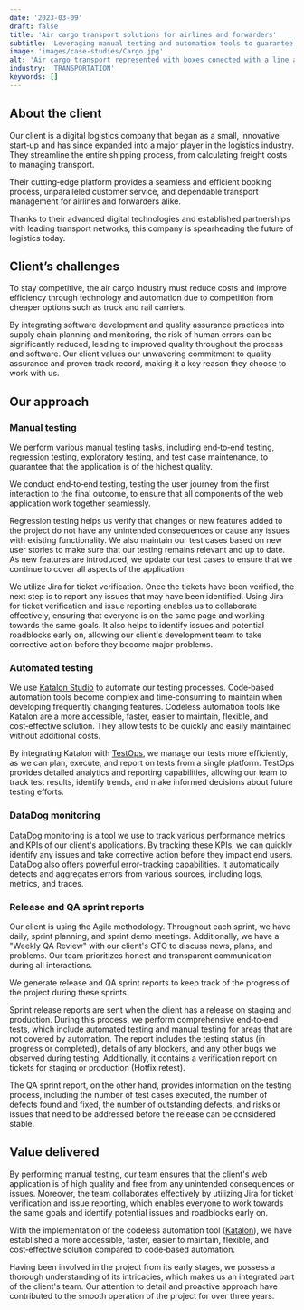 ```yaml
---
date: '2023-03-09'
draft: false
title: 'Air cargo transport solutions for airlines and forwarders'
subtitle: 'Leveraging manual testing and automation tools to guarantee high&#8209;quality application delivery'
image: 'images/case-studies/Cargo.jpg'
alt: 'Air cargo transport represented with boxes conected with a line and a toy plane.'
industry: 'TRANSPORTATION'
keywords: []
---
```


## About the client

Our client is a digital logistics company that began as a small, innovative start&#8209;up and has since expanded into a major player in the logistics industry. They streamline the entire shipping process, from calculating freight costs to managing transport.

Their cutting&#8209;edge platform provides a seamless and efficient booking process, unparalleled customer service, and dependable transport management for airlines and forwarders alike.

Thanks to their advanced digital technologies and established partnerships with leading transport networks, this company is spearheading the future of logistics today.

## Client’s challenges

To stay competitive, the air cargo industry must reduce costs and improve efficiency through technology and automation due to competition from cheaper options such as truck and rail carriers.

By integrating software development and quality assurance practices into supply chain planning and monitoring, the risk of human errors can be significantly reduced, leading to improved quality throughout the process and software. Our client values our unwavering commitment to quality assurance and proven track record, making it a key reason they choose to work with us.

## Our approach

### Manual testing

We perform various manual testing tasks, including end&#8209;to&#8209;end testing, regression testing, exploratory testing, and test case maintenance, to guarantee that the application is of the highest quality.

We conduct end&#8209;to&#8209;end testing, testing the user journey from the first interaction to the final outcome, to ensure that all components of the web application work together seamlessly.

Regression testing helps us verify that changes or new features added to the project do not have any unintended consequences or cause any issues with existing functionality. We also maintain our test cases based on new user stories to make sure that our testing remains relevant and up to date. As new features are introduced, we update our test cases to ensure that we continue to cover all aspects of the application.

We utilize Jira for ticket verification. Once the tickets have been verified, the next step is to report any issues that may have been identified. Using Jira for ticket verification and issue reporting enables us to collaborate effectively, ensuring that everyone is on the same page and working towards the same goals. It also helps to identify issues and potential roadblocks early on, allowing our client's development team to take corrective action before they become major problems.

### Automated testing

We use [Katalon Studio](https://katalon.com/) to automate our testing processes. Code&#8209;based automation tools become complex and time&#8209;consuming to maintain when developing frequently changing features. Codeless automation tools like Katalon are a more accessible, faster, easier to maintain, flexible, and cost&#8209;effective solution. They allow tests to be quickly and easily maintained without additional costs.

By integrating Katalon with [TestOps](https://katalon.com/testops), we manage our tests more efficiently, as we can plan, execute, and report on tests from a single platform. TestOps provides detailed analytics and reporting capabilities, allowing our team to track test results, identify trends, and make informed decisions about future testing efforts.

### DataDog monitoring

[DataDog](https://www.datadoghq.com/) monitoring is a tool we use to track various performance metrics and KPIs of our client's applications. By tracking these KPIs, we can quickly identify any issues and take corrective action before they impact end users. DataDog also offers powerful error-tracking capabilities. It automatically detects and aggregates errors from various sources, including logs, metrics, and traces.

### Release and QA sprint reports

Our client is using the Agile methodology. Throughout each sprint, we have daily, sprint planning, and sprint demo meetings. Additionally, we have a "Weekly QA Review" with our client's CTO to discuss news, plans, and problems. Our team prioritizes honest and transparent communication during all interactions.

We generate release and QA sprint reports to keep track of the progress of the project during these sprints.

Sprint release reports are sent when the client has a release on staging and production. During this process, we perform comprehensive end&#8209;to&#8209;end tests, which include automated testing and manual testing for areas that are not covered by automation. The report includes the testing status (in progress or completed), details of any blockers, and any other bugs we observed during testing. Additionally, it contains a verification report on tickets for staging or production (Hotfix retest).

The QA sprint report, on the other hand, provides information on the testing process, including the number of test cases executed, the number of defects found and fixed, the number of outstanding defects, and risks or issues that need to be addressed before the release can be considered stable.

## Value delivered

By performing manual testing, our team ensures that the client's web application is of high quality and free from any unintended consequences or issues. Moreover, the team collaborates effectively by utilizing Jira for ticket verification and issue reporting, which enables everyone to work towards the same goals and identify potential issues and roadblocks early on.

With the implementation of the codeless automation tool ([Katalon](https://katalon.com/)), we have established a more accessible, faster, easier to maintain, flexible, and cost&#8209;effective solution compared to code&#8209;based automation.

Having been involved in the project from its early stages, we possess a thorough understanding of its intricacies, which makes us an integrated part of the client's team. Our attention to detail and proactive approach have contributed to the smooth operation of the project for over three years.
